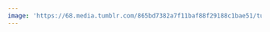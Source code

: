 ```yaml
---
image: 'https://68.media.tumblr.com/865bd7382a7f11baf88f29188c1bae51/tumblr_n788ja6rYS1tbdx3so1_r1_1280.jpg'
---
```

